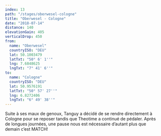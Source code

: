 ```yaml
---
index: 13
path: "/stages/oberwesel-cologne"
title: "Oberwesel - Cologne"
date: "2018-07-14"
distance: 140
elevationGain: 405
verticalDrop: 450
from:
  name: "Oberwesel"
  countryISO: "DEU"
  lat: 50.1003479
  latTxt: "50° 6' 1''"
  lng: 7.6848625
  lngTxt: "7° 41' 6''"
to:
  name: "Cologne"
  countryISO: "DEU"
  lat: 50.9576191
  latTxt: "50° 57' 27''"
  lng: 6.8272406
  lngTxt: "6° 49' 38''"
---
```


Suite à ses maux de genoux, Tanguy a décidé de se rendre directement à Cologne pour se reposer tandis que Theotime a continué de pédaler. Après de longues journées, une pause nous est nécessaire d’autant plus que demain c’est MATCH!
